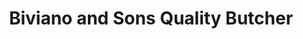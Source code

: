 ---
title: "Biviano and Sons Quality Butcher"
url: /fairfield/biviano-and-sons-quality-butcher/
shop: butcher
---